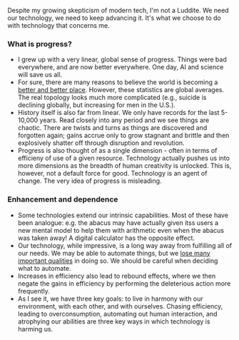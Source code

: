 Despite my growing skepticism of modern tech, I'm not a Luddite. We need our technology, we need to keep advancing it. It's what we choose to do with technology that concerns me. 

### What is progress?
- I grew up with a very linear, global sense of progress. Things were bad everywhere, and are now better everywhere. One day, AI and science will save us all.
- For sure, there are many reasons to believe the world is becoming a [better and better place](https://www.gapminder.org/). However, these statistics are global averages. The real topology looks much more complicated (e.g., suicide is declining globally, but increasing for men in the U.S.).
- History itself is also far from linear. We only have records for the last 5-10,000 years. Read closely into any period and we see things are chaotic. There are twists and turns as things are discovered and forgotten again; gains accrue only to grow stagnant and brittle and then explosively shatter off through disruption and revolution.
- Progress is also thought of as a single dimension - often in terms of efficieny of use of a given resource. Technology actually pushes us into more dimensions as the breadth of human creativity is unlocked. This is, however, not a default force for good. Technology is an agent of change. The very idea of progress is misleading.

### Enhancement and dependence
- Some technologies extend our intrinsic capabilities. Most of these have been analogue: e.g. the abacus may have actually given itss users a new mental model to help them with arithmetic even when the abacus was taken away! A digital calculator has the opposite effect.
- Our technology, while impressive, is a long way away from fulfilling all of our needs. We may be able to automate things, but we [lose many important qualities](https://podcasts.apple.com/us/podcast/mistakenly-seeking-solitude/id1474245040?i=1000452731206) in doing so. We should be careful when deciding what to automate.
- Increases in efficiency also lead to rebound effects, where we then negate the gains in efficiency by performing the deleterious action more frequently. 
- As I see it, we have three key goals: to live in harmony with our environment, with each other, and with ourselves. Chasing efficiency, leading to overconsumption, automating out human interaction, and atrophying our abilities are three key ways in which technology is harming us. 




